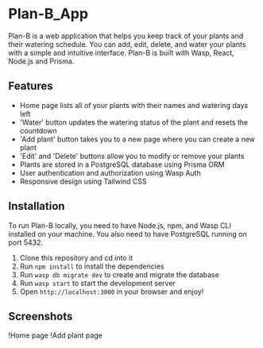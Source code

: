 # Plan-B_App

Plan-B is a web application that helps you keep track of your plants and their watering schedule. You can add, edit, delete, and water your plants with a simple and intuitive interface. Plan-B is built with Wasp, React, Node.js and Prisma.

## Features

- Home page lists all of your plants with their names and watering days left
- 'Water' button updates the watering status of the plant and resets the countdown
- 'Add plant' button takes you to a new page where you can create a new plant
- 'Edit' and 'Delete' buttons allow you to modify or remove your plants
- Plants are stored in a PostgreSQL database using Prisma ORM
- User authentication and authorization using Wasp Auth
- Responsive design using Tailwind CSS

## Installation

To run Plan-B locally, you need to have Node.js, npm, and Wasp CLI installed on your machine. You also need to have PostgreSQL running on port 5432.

1. Clone this repository and cd into it
2. Run `npm install` to install the dependencies
3. Run `wasp db migrate dev` to create and migrate the database
4. Run `wasp start` to start the development server
5. Open `http://localhost:3000` in your browser and enjoy!

## Screenshots

!Home page
!Add plant page
